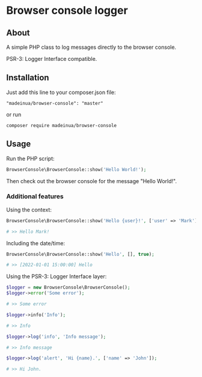 # Browser console logger

## About

A simple PHP class to log messages directly to the browser console.

PSR-3: Logger Interface compatible.

## Installation

Just add this line to your composer.json file:

`"madeinua/browser-console": "master"`

or run

`composer require madeinua/browser-console`

## Usage

Run the PHP script:

```php
BrowserConsole\BrowserConsole::show('Hello World!');
```

Then check out the browser console for the message "Hello World!".

### Additional features

Using the context:

```php
BrowserConsole\BrowserConsole::show('Hello {user}!', ['user' => 'Mark']);

# >> Hello Mark!
```

Including the date/time:

```php
BrowserConsole\BrowserConsole::show('Hello', [], true);

# >> [2022-01-01 15:00:00] Hello
```

Using the PSR-3: Logger Interface layer:

```php
$logger = new BrowserConsole\BrowserConsole();
$logger->error('Some error');

# >> Some error

$logger->info('Info');

# >> Info

$logger->log('info', 'Info message');

# >> Info message

$logger->log('alert', 'Hi {name}.', ['name' => 'John']);

# >> Hi John.
```